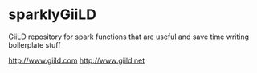# sparklyGiiLD
GiiLD repository for spark functions that are useful and save time writing boilerplate stuff

http://www.giild.com
http://www.giild.net
